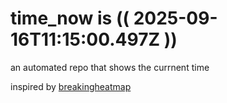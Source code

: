 # time_now is (( 2025-09-16T11:15:00.497Z ))

an automated repo that shows the currnent time

inspired by [breakingheatmap](https://github.com/breakingheatmap/breakingheatmap)